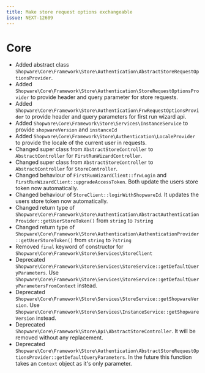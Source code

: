 ```yaml
---
title: Make store request options exchangeable
issue: NEXT-12609
---
```

# Core
* Added abstract class `Shopware\Core\Framework\Store\Authentication\AbstractStoreRequestOptionsProvider`.
* Added `Shopware\Core\Framework\Store\Authentication\StoreRequestOptionsProvider` to provide header and query parameter for store requests.
* Added `Shopware\Core\Framework\Store\Authentication\FrwRequestOptionsProvider` to provide header and query parameters for first run wizard api.
* Added `Shopware\Core\Framework\Store\Services\InstanceService` to provide `shopwareVersion` and `instanceId`
* Added `Shopware\Core\Framework\Store\Authentication\LocaleProvider` to provide the locale of the current user in requests.
* Changed super class from `AbstractStoreController` to `AbstractController` for `FirstRunWizardController`.
* Changed super class from `AbstractStoreController` to `AbstractController` for `StoreController`.
* Changed behaviour of `FirstRunWizardClient::frwLogin` and `FirstRunWizardClient::upgradeAccessToken`. Both update the users store token now automatically.
* Changed behaviour of `StoreClient::loginWithShopwareId`. It updates the users store token now automatically.
* Changed return type of `Shopware\Core\Framework\Store\Authentication\AbstractAuthenticationProvider::getUserStoreToken()` from `string` to `?string`
* Changed return type of `Shopware\Core\Framework\Store\Authentication\AuthenticationProvider::getUserStoreToken()` from `string` to `?string`
* Removed `final` keyword of constructor for `Shopware\Core\Framework\Store\Services\StoreClient`
* Deprecated `Shopware\Core\Framework\Store\Services\StoreService::getDefaultQueryParameters`. Use `Shopware\Core\Framework\Store\Services\StoreService::getDefaultQueryParametersFromContext` instead.
* Deprecated `Shopware\Core\Framework\Store\Services\StoreService::getShopwareVersion`. Use `Shopware\Core\Framework\Store\Services\InstanceService::getShopwareVersion` instead.
* Deprecated `Shopware\Core\Framework\Store\Api\AbstractStoreController`. It will be removed without any replacement.
* Deprecated `Shopware\Core\Framework\Store\Authentication\AbstractStoreRequestOptionsProvider::getDefaultQueryParameters`. In the future this function takes an `Context` object as it's only parameter.
